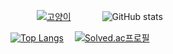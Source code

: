 

　　　[![고양이](https://github.githubassets.com/images/mona-whisper.gif)](http://everyday-com-eat.tistory.com) 　　　
![GitHub stats](https://github-readme-stats.vercel.app/api?username=jinsugyeong&theme=buefy&show_icons=true)


[![Top Langs](https://github-readme-stats.vercel.app/api/top-langs/?username=jinsugyeong&layout=compact&theme=buefy&langs_count=8)](https://github.com/anuraghazra/github-readme-stats)　
[![Solved.ac프로필](http://mazassumnida.wtf/api/v2/generate_badge?boj=su0uu)](https://github.com/mazassumnida/su0uu)

